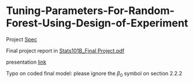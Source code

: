 # Tuning-Parameters-For-Random-Forest-Using-Design-of-Experiment

Project [Spec]([https://github.com/proudjiao/Tuning-Parameters-For-Random-Forest-Using-Design-of-Experiment/blob/main/Stats101B_Final%20Project.pdf](https://github.com/proudjiao/Tuning-Parameters-For-Random-Forest-Using-Design-of-Experiment/blob/main/Final_Project_Spec_Spring_2022.pdf))

Final project report in [Stats101B_Final Project.pdf](https://github.com/proudjiao/Tuning-Parameters-For-Random-Forest-Using-Design-of-Experiment/blob/main/Stats101B_Final%20Project.pdf)

presentation [link](https://youtu.be/ul5O7u9fnv0)

Typo on coded final model: please ignore the $\beta_0$ symbol on section 2.2.2
